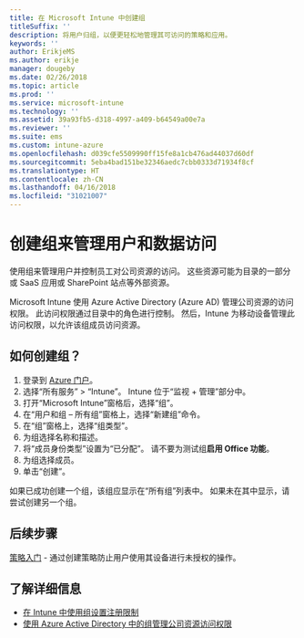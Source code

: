 ```yaml
---
title: 在 Microsoft Intune 中创建组
titleSuffix: ''
description: 将用户归组，以便更轻松地管理其可访问的策略和应用。
keywords: ''
author: ErikjeMS
ms.author: erikje
manager: dougeby
ms.date: 02/26/2018
ms.topic: article
ms.prod: ''
ms.service: microsoft-intune
ms.technology: ''
ms.assetid: 39a93fb5-d318-4997-a409-b64549a00e7a
ms.reviewer: ''
ms.suite: ems
ms.custom: intune-azure
ms.openlocfilehash: d039cfe5509990ff15fe8a1cb476ad44037d60df
ms.sourcegitcommit: 5eba4bad151be32346aedc7cbb0333d71934f8cf
ms.translationtype: HT
ms.contentlocale: zh-CN
ms.lasthandoff: 04/16/2018
ms.locfileid: "31021007"
---
```

# <a name="create-a-group-to-manage-your-users-and-data-access"></a>创建组来管理用户和数据访问

使用组来管理用户并控制员工对公司资源的访问。 这些资源可能为目录的一部分或 SaaS 应用或 SharePoint 站点等外部资源。

Microsoft Intune 使用 Azure Active Directory (Azure AD) 管理公司资源的访问权限。 此访问权限通过目录中的角色进行控制。 然后，Intune 为移动设备管理此访问权限，以允许该组成员访问资源。

## <a name="how-do-i-create-a-group"></a>如何创建组？

1. 登录到 [Azure 门户](https://portal.azure.com)。
2. 选择“所有服务” > “Intune”。 Intune 位于“监视 + 管理”部分中。
3. 打开“Microsoft Intune”窗格后，选择“组”。
4. 在“用户和组 – 所有组”窗格上，选择“新建组”命令。
5. 在“组”窗格上，选择“组类型”。
5. 为组选择名称和描述。
6. 将“成员身份类型”设置为“已分配”。 请不要为测试组**启用 Office 功能**。
7. 为组选择成员。
7. 单击“创建”。

如果已成功创建一个组，该组应显示在“所有组”列表中。 如果未在其中显示，请尝试创建另一个组。

## <a name="next-steps"></a>后续步骤

[策略入门](get-started-policies.md) - 通过创建策略防止用户使用其设备进行未授权的操作。

## <a name="learn-more"></a>了解详细信息

* [在 Intune 中使用组设置注册限制](groups-add.md)
* [使用 Azure Active Directory 中的组管理公司资源访问权限](https://docs.microsoft.com/azure/active-directory/active-directory-manage-groups)
